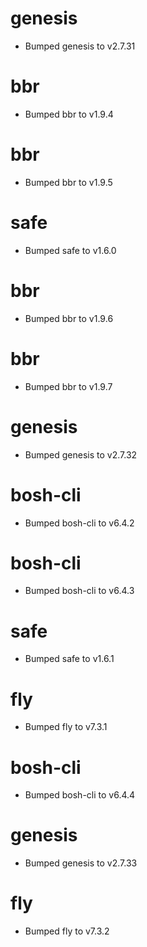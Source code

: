 
# genesis

- Bumped genesis to v2.7.31

# bbr

- Bumped bbr to v1.9.4

# bbr

- Bumped bbr to v1.9.5

# safe

- Bumped safe to v1.6.0

# bbr

- Bumped bbr to v1.9.6

# bbr

- Bumped bbr to v1.9.7

# genesis

- Bumped genesis to v2.7.32

# bosh-cli

- Bumped bosh-cli to v6.4.2

# bosh-cli

- Bumped bosh-cli to v6.4.3

# safe

- Bumped safe to v1.6.1

# fly

- Bumped fly to v7.3.1

# bosh-cli

- Bumped bosh-cli to v6.4.4

# genesis

- Bumped genesis to v2.7.33

# fly

- Bumped fly to v7.3.2
